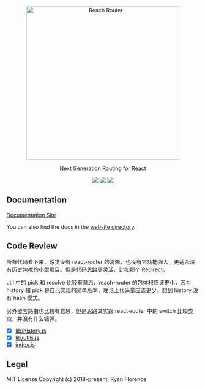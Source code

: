 <p align="center">
  <a href="https://reach.tech/router/">
    <img alt="Reach Router" src="./logo-horizontal.png" width="400">
  </a>
</p>

<p align="center">
  Next Generation Routing for <a href="https://facebook.github.io/react">React</a>
</p>

<p align="center">
  <a href="https://www.npmjs.com/package/@reach/router"><img src="https://img.shields.io/npm/v/@reach/router.svg?style=flat-square"></a>
  <a href="https://www.npmjs.com/package/@reach/router"><img src="https://img.shields.io/npm/dm/@reach/router.svg?style=flat-square"></a>
  <a href="https://travis-ci.org/reach/router"><img src="https://img.shields.io/travis/reach/router/master.svg?style=flat-square"></a>
</p>

## Documentation

[Documentation Site](https://reach.tech/router)

You can also find the docs in the [website directory](./website/src/markdown).

## Code Review

所有代码看下来，感觉没有 react-router 的清晰，也没有它功能强大，更适合没有历史包袱的小型项目。但是代码思路更灵活，比如那个 Redirect。

util 中的 pick 和 resolve 比较有意思，reach-router 的包体积应该更小，因为 history 和 pick 是自己实现的简单版本，理论上代码量应该更少。想到 history 没有 hash 模式。

另外嵌套路由也比较有意思，但是思路其实跟 react-router 中的 switch 比较类似，并没有什么银弹。

- [x] [lib/history.js](./src/lib/history.js)
- [x] [lib/utils.js](./src/lib/utils.js)
- [x] [index.js](./src/index.js)

## Legal

MIT License
Copyright (c) 2018-present, Ryan Florence
